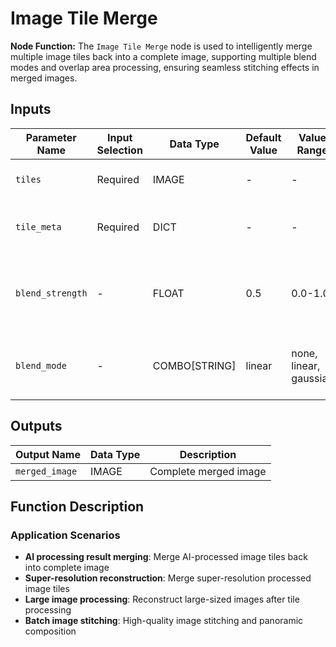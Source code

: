 # Image Tile Merge

**Node Function:** The `Image Tile Merge` node is used to intelligently merge multiple image tiles back into a complete image, supporting multiple blend modes and overlap area processing, ensuring seamless stitching effects in merged images.

## Inputs

| Parameter Name | Input Selection | Data Type | Default Value | Value Range | Description |
| -------------- | --------------- | --------- | ------------- | ----------- | ----------- |
| `tiles` | Required | IMAGE | - | - | Image tile batch to be merged |
| `tile_meta` | Required | DICT | - | - | Tile metadata from ImageTileSplit node |
| `blend_strength` | - | FLOAT | 0.5 | 0.0-1.0 | Blend strength controlling overlap area blending degree |
| `blend_mode` | - | COMBO[STRING] | linear | none, linear, gaussian | Blend mode: none (no blending), linear, gaussian |

## Outputs

| Output Name | Data Type | Description |
|-------------|-----------|-------------|
| `merged_image` | IMAGE | Complete merged image |

## Function Description

### Application Scenarios
- **AI processing result merging**: Merge AI-processed image tiles back into complete image
- **Super-resolution reconstruction**: Merge super-resolution processed image tiles
- **Large image processing**: Reconstruct large-sized images after tile processing
- **Batch image stitching**: High-quality image stitching and panoramic composition